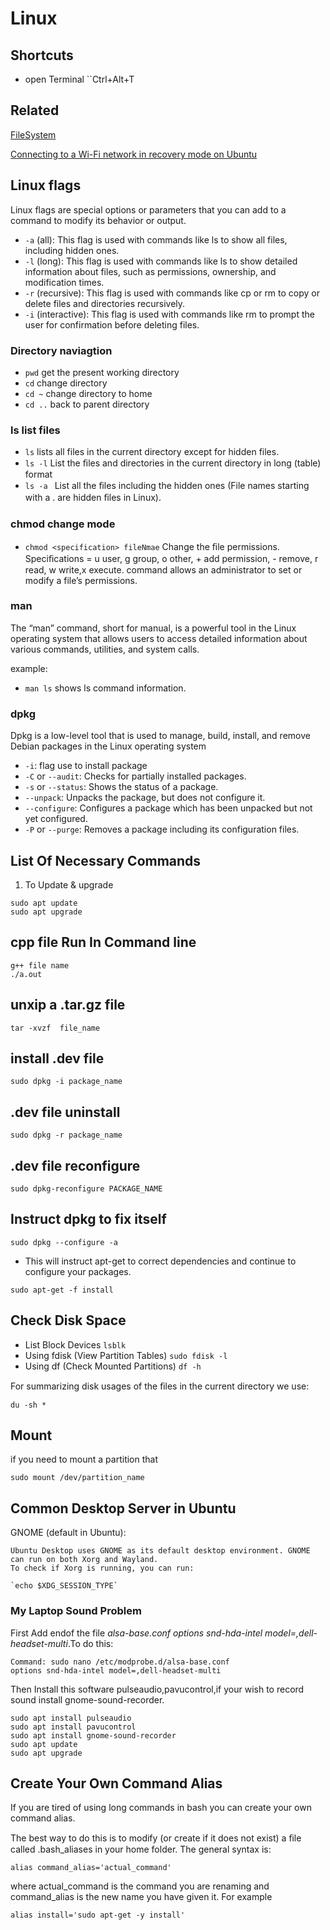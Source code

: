 # Linux

## Shortcuts                                                    
- open Terminal ``Ctrl+Alt+T
  
## Related 
[FileSystem](https://github.com/Aziz-Ru/Linux-Problems/blob/main/filesystem.md)

[Connecting to a Wi-Fi network in recovery mode on Ubuntu](https://github.com/kabyadeb/linux_debian/blob/main/connect%20wifi%20in%20recovery%20mode.md)


## Linux flags
Linux flags are special options or parameters that you can add to a command to modify its behavior or output. 
- `-a` (all): This flag is used with commands like ls to show all files, including hidden ones.
- `-l` (long): This flag is used with commands like ls to show detailed information about files, such as permissions, ownership, and modification times.
- `-r` (recursive): This flag is used with commands like cp or rm to copy or delete files and directories recursively.
- `-i` (interactive): This flag is used with commands like rm to prompt the user for confirmation before deleting files.
### Directory naviagtion
- `pwd`   get the present working directory
- `cd`    change directory
- `cd ~`   change directory to home
- `cd ..`  back to parent directory
### ls list files
- `ls`     lists all files in the current directory except for hidden files.
- `ls -l`    List the ﬁles and directories in the current directory in long (table) format
- `ls -a `    List all the ﬁles including the hidden ones (File names starting with a . are hidden ﬁles in Linux).

### chmod  change mode
- `chmod <specification> fileNmae`        Change the ﬁle permissions. Speciﬁcations = u user, g group, o other, + add
permission, - remove, r read, w write,x execute.
command allows an administrator to set or modify a file’s permissions.

### man
The “man” command, short for manual, is a powerful tool in the Linux operating system that allows users to access detailed information about various commands, utilities, and system calls.

example:
- `man ls`   shows ls command information.

### dpkg
Dpkg is a low-level tool that is used to manage, build, install, and remove Debian packages in the Linux operating system
- `-i`: flag use to install package
- `-C` or `--audit`: Checks for partially installed packages.
- `-s` or `--status`: Shows the status of a package.
- `--unpack`: Unpacks the package, but does not configure it.
- `--configure`: Configures a package which has been unpacked but not yet configured.
- `-P` or `--purge`: Removes a package including its configuration files.

## List Of Necessary Commands

1. To Update & upgrade

```
sudo apt update
sudo apt upgrade
```

## cpp file Run In Command line

```
g++ file name
./a.out
```

## unxip a .tar.gz file

`tar -xvzf  file_name   `

## install .dev file

`sudo dpkg -i package_name`

## .dev file uninstall

`sudo dpkg -r package_name`

## .dev file reconfigure

`sudo dpkg-reconfigure PACKAGE_NAME `

## Instruct dpkg to fix itself

`sudo dpkg --configure -a`

- This will instruct apt-get to correct dependencies and continue to configure your packages.

`sudo apt-get -f install`

## Check Disk Space

- List Block Devices `lsblk`
- Using fdisk (View Partition Tables) `sudo fdisk -l`
- Using df (Check Mounted Partitions) `df -h`

For summarizing disk usages of the ﬁles in the current directory we use:

```
du -sh *
```

## Mount

if you need to mount a partition that

```
sudo mount /dev/partition_name

```

## Common Desktop Server in Ubuntu

GNOME (default in Ubuntu):

    Ubuntu Desktop uses GNOME as its default desktop environment. GNOME can run on both Xorg and Wayland.
    To check if Xorg is running, you can run:

    `echo $XDG_SESSION_TYPE`

### My Laptop Sound Problem

First Add endof the file _alsa-base.conf_ _options snd-hda-intel model=,dell-headset-multi_.To do this:

```
Command: sudo nano /etc/modprobe.d/alsa-base.conf
options snd-hda-intel model=,dell-headset-multi
```

Then Install this software pulseaudio,pavucontrol,if your wish to record sound install gnome-sound-recorder.

```
sudo apt install pulseaudio
sudo apt install pavucontrol
sudo apt install gnome-sound-recorder
sudo apt update
sudo apt upgrade
```

## Create Your Own Command Alias

If you are tired of using long commands in bash you can create your own command alias.

The best way to do this is to modify (or create if it does not exist) a ﬁle called .bash_aliases in your home folder. The
general syntax is:

`alias command_alias='actual_command'`

where actual_command is the command you are renaming and command_alias is the new name you have given it.
For example

`alias install='sudo apt-get -y install'`

